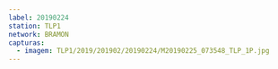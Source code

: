 ```yaml
---
label: 20190224
station: TLP1
network: BRAMON
capturas:
  - imagem: TLP1/2019/201902/20190224/M20190225_073548_TLP_1P.jpg
---
```

